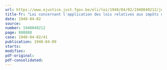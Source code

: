 ```yaml
---
url: https://www.ejustice.just.fgov.be/eli/loi/1948/04/02/1948040212/justel
title-fr: "Loi concernant l'application des lois relatives aux impôts directs, aux revenus cadastraux afférents pour les années 1947 et 1948, aux immeubles industriels par nature et par destination"
date: 1948-04-02
source:
number: 1948040212
page: 888888
case: 1948-04-02/41
publication: 1948-04-09
starts:
modifies:
pdf-original:
pdf-consolidated:
---
```


